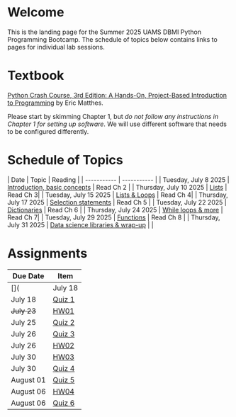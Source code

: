 # Welcome

This is the landing page for the Summer 2025 UAMS DBMI Python Programming Bootcamp. The schedule of topics below contains links to pages for individual lab sessions.

# Textbook

[Python Crash Course, 3rd Edition: A Hands-On, Project-Based Introduction to Programming](https://www.amazon.com/Python-Crash-Course-Eric-Matthes/dp/1718502702) by Eric Matthes.
 
Please start by skimming Chapter 1, but *do not follow any instructions in Chapter 1 for setting up software*. We will use different software that needs to be configured differently.



# Schedule of Topics

| Date      | Topic | Reading |
| ----------- | ----------- |
| Tuesday, July 8 2025      | [Introduction, basic concepts](https://github.com/DBMI-Python-Programming-Bootcamp/2025-Python-Programming-Bootcamp-Materials/tree/main/lab-sessions/lab01)	| Read Ch 2      |
| Thursday, July 10 2025   | [Lists](https://github.com/DBMI-Python-Programming-Bootcamp/2025-Python-Programming-Bootcamp-Materials/tree/main/lab-sessions/lab02)     | Read Ch 3|
| Tuesday, July 15 2025   | [Lists & Loops](https://github.com/DBMI-Python-Programming-Bootcamp/2025-Python-Programming-Bootcamp-Materials/tree/main/lab-sessions/lab03)        | Read Ch 4|
| Thursday, July 17 2025   | [Selection statements](https://github.com/DBMI-Python-Programming-Bootcamp/2025-Python-Programming-Bootcamp-Materials/tree/main/lab-sessions/lab04)        | Read Ch 5 |
| Tuesday, July 22 2025   | [Dictionaries](https://github.com/DBMI-Python-Programming-Bootcamp/2025-Python-Programming-Bootcamp-Materials/tree/main/lab-sessions/lab05)        | Read Ch 6 |
| Thursday, July 24 2025   | [While loops & more](https://github.com/DBMI-Python-Programming-Bootcamp/2025-Python-Programming-Bootcamp-Materials/tree/main/lab-sessions/lab06)        | Read Ch 7|
| Tuesday, July 29 2025   | [Functions](https://github.com/DBMI-Python-Programming-Bootcamp/2025-Python-Programming-Bootcamp-Materials/blob/main/lab-sessions/lab07)        | Read Ch 8 |
| Thursday, July 31 2025   | [Data science libraries & wrap-up](https://github.com/DBMI-Python-Programming-Bootcamp/2025-Python-Programming-Bootcamp-Materials/blob/main/lab-sessions/lab08)         | |



# Assignments

| Due Date | Item     |
| -------- | -------- |
[](| July 18     | [HW00](https://github.com/DBMI-Python-Programming-Bootcamp/2025-Python-Programming-Bootcamp-Materials/tree/main/assignments/hw00)         |)
| July 18     | [Quiz 1](https://forms.office.com/r/Hsea8JiL8Y) |
| ~~July 23~~     | [HW01](https://github.com/DBMI-Python-Programming-Bootcamp/2025-Python-Programming-Bootcamp-Materials/tree/main/assignments/hw01)         |
| July 25     | [Quiz 2](https://forms.office.com/r/4JBUXFKAGS) |
| July 26     | [Quiz 3](https://forms.office.com/r/z9HJESLH2u) |
| July 26     | [HW02](https://github.com/DBMI-Python-Programming-Bootcamp/2025-Python-Programming-Bootcamp-Materials/tree/main/assignments/hw02)         |
| July 30     | [HW03](https://github.com/DBMI-Python-Programming-Bootcamp/2025-Python-Programming-Bootcamp-Materials/tree/main/assignments/hw03)         |
| July 30     | [Quiz 4](https://forms.office.com/r/1Jveedz9HS)         |
| August 01     | [Quiz 5](https://forms.office.com/r/0sSUgD158a)         |
| August 06     | [HW04](https://github.com/DBMI-Python-Programming-Bootcamp/2025-Python-Programming-Bootcamp-Materials/tree/main/assignments/hw04)         |
| August 06     | [Quiz 6](https://forms.office.com/r/JPkGmjHhra) |





